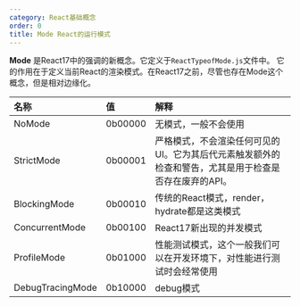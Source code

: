 ```yaml
---
category: React基础概念
order: 0
title: Mode React的运行模式
---
```


**Mode** 是React17中的强调的新概念。它定义于`ReactTypeofMode.js`文件中。 它的作用在于定义当前React的渲染模式。在React17之前，尽管也存在Mode这个概念，但是相对边缘化。

| 名称             | 值      | 解释                                                                                                   |
| :--------------- | :------ | :----------------------------------------------------------------------------------------------------- |
| NoMode           | 0b00000 | 无模式，一般不会使用                                                                                   |
| StrictMode       | 0b00001 | 严格模式，不会渲染任何可见的 UI。它为其后代元素触发额外的检查和警告，尤其是用于检查是否存在废弃的API。 |
| BlockingMode     | 0b00010 | 传统的React模式，render，hydrate都是这类模式                                                           |
| ConcurrentMode   | 0b00100 | React17新出现的并发模式                                                                                |
| ProfileMode      | 0b01000 | 性能测试模式，这个一般我们可以在开发环境下，对性能进行测试时会经常使用                                 |
| DebugTracingMode | 0b10000 | debug模式                                                                                              |

